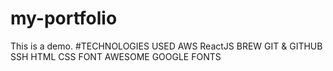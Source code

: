 # my-portfolio
This is a demo.
#TECHNOLOGIES USED
AWS
ReactJS
BREW
GIT & GITHUB
SSH
HTML
CSS
FONT AWESOME
GOOGLE FONTS
